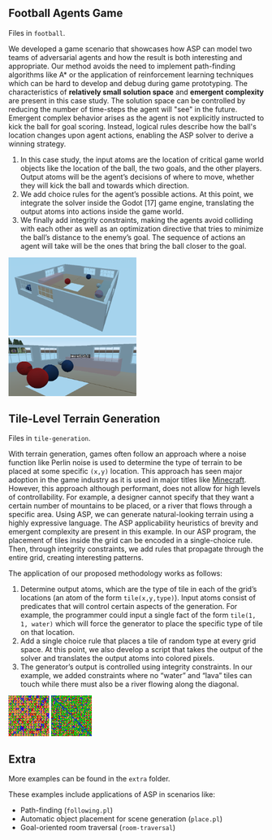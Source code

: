 ## Football Agents Game

Files in `football`.

We developed a game scenario that showcases how ASP can model two teams of
adversarial agents and how the result is both interesting and appropriate. Our
method avoids the need to implement path-finding algorithms like A* or the
application of reinforcement learning techniques which can be hard to develop
and debug during game prototyping. The characteristics of **relatively small
solution space** and **emergent complexity** are present in this case study.
The solution space can be controlled by reducing the number of time-steps the
agent will "see" in the future. Emergent complex behavior arises as the agent
is not explicitly instructed to kick the ball for goal scoring. Instead,
logical rules describe how the ball's location changes upon agent actions,
enabling the ASP solver to derive a winning strategy.

1. In this case study, the input atoms are the location of critical game world objects like the location of the ball,
the two goals, and the other players. Output atoms will be the agent’s decisions of where to move, whether
they will kick the ball and towards which direction.
2. We add choice rules for the agent’s possible actions. At this point, we integrate the solver inside the Godot [17]
game engine, translating the output atoms into actions inside the game world.
3. We finally add integrity constraints, making the agents avoid colliding with each other as well as an optimization
directive that tries to minimize the ball’s distance to the enemy’s goal. The sequence of actions an agent will
take will be the ones that bring the ball closer to the goal.

<img alt="A top-down screenshot of the football playing field." src=/assets/field.png width=50%>
<img alt="The football players. The floating text above the agent indicates the agent's latest "thought", which is the action it will perform next." src=/assets/field_close_facts.png width=50%>

## Tile-Level Terrain Generation

Files in `tile-generation`.

With terrain generation, games often follow an approach where a noise function like Perlin noise is used to
determine the type of terrain to be placed at some specific `(x,y)` location. This approach has seen major adoption in
the game industry as it is used in major titles like [Minecraft](https://minecraft.fandom.com/wiki/Noise_generator). However, this approach although performant, does
not allow for high levels of controllability. For example, a designer cannot specify that they want a certain number of
mountains to be placed, or a river that flows through a specific area. Using ASP, we can generate natural-looking terrain
using a highly expressive language. The ASP applicability heuristics of brevity and emergent complexity are present
in this example. In our ASP program, the placement of tiles inside the grid can be encoded in a single-choice rule. Then,
through integrity constraints, we add rules that propagate through the entire grid, creating interesting patterns.

The application of our proposed methodology works as follows:

1. Determine output atoms, which are the type of tile in each of the grid’s locations (an atom of the form
`tile(x,y,type)`). Input atoms consist of predicates that will control certain aspects of the generation. For
example, the programmer could input a single fact of the form `tile(1, 1, water)` which will force the generator
to place the specific type of tile on that location.
2. Add a single choice rule that places a tile of random type at every grid space. At this point, we also develop a
script that takes the output of the solver and translates the output atoms into colored pixels.
3. The generator’s output is controlled using integrity constraints. In our example, we added constraints where no
“water” and “lava” tiles can touch while there must also be a river flowing along the diagonal.

![A generated map with no constraints encoded.](/assets/no_constraints.png)
![A generated map with a river flowing through it and no water and lava tiles touching (inside the same sub-grid).](/assets/all_constraints.png)

## Extra

More examples can be found in the `extra` folder. 

These examples include applications of ASP in scenarios like: 

- Path-finding (`following.pl`)
- Automatic object placement for scene generation (`place.pl`)
- Goal-oriented room traversal (`room-traversal`)
